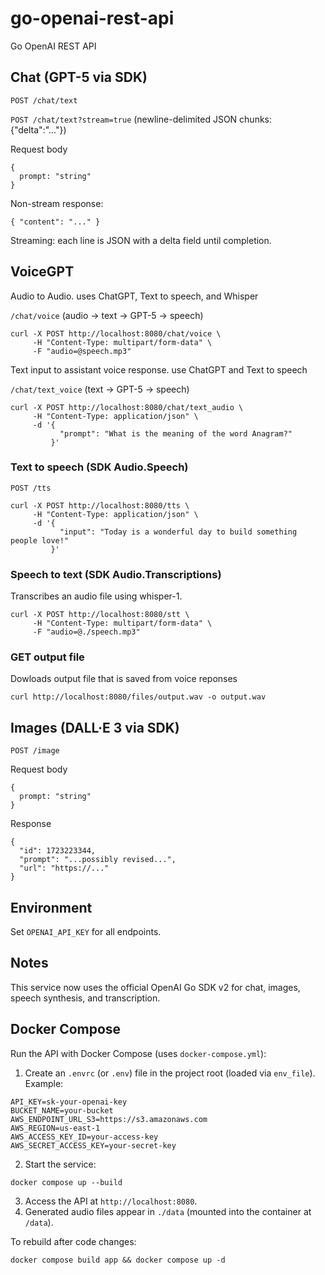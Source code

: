 # go-openai-rest-api

Go OpenAI REST API

## Chat (GPT-5 via SDK)

`POST /chat/text`

`POST /chat/text?stream=true` (newline-delimited JSON chunks: {"delta":"..."})

Request body

```
{
  prompt: "string"
}
```

Non-stream response:

```
{ "content": "..." }
```

Streaming: each line is JSON with a delta field until completion.

## VoiceGPT

Audio to Audio. uses ChatGPT, Text to speech, and Whisper

`/chat/voice` (audio -> text -> GPT-5 -> speech)

```
curl -X POST http://localhost:8080/chat/voice \
     -H "Content-Type: multipart/form-data" \
     -F "audio=@speech.mp3"
```

Text input to assistant voice response. use ChatGPT and Text to speech

`/chat/text_voice` (text -> GPT-5 -> speech)

```
curl -X POST http://localhost:8080/chat/text_audio \
     -H "Content-Type: application/json" \
     -d '{
           "prompt": "What is the meaning of the word Anagram?"
         }'
```

### Text to speech (SDK Audio.Speech)

`POST /tts`

```
curl -X POST http://localhost:8080/tts \
     -H "Content-Type: application/json" \
     -d '{
           "input": "Today is a wonderful day to build something people love!"
         }'
```

### Speech to text (SDK Audio.Transcriptions)

Transcribes an audio file using whisper-1.

```
curl -X POST http://localhost:8080/stt \
     -H "Content-Type: multipart/form-data" \
     -F "audio=@./speech.mp3"
```

### GET output file

Dowloads output file that is saved from voice reponses

```
curl http://localhost:8080/files/output.wav -o output.wav
```

## Images (DALL·E 3 via SDK)

`POST /image`

Request body

```
{
  prompt: "string"
}
```

Response

```
{
  "id": 1723223344,
  "prompt": "...possibly revised...",
  "url": "https://..."
}
```

## Environment

Set `OPENAI_API_KEY` for all endpoints.

## Notes

This service now uses the official OpenAI Go SDK v2 for chat, images, speech synthesis, and transcription.

## Docker Compose

Run the API with Docker Compose (uses `docker-compose.yml`):

1. Create an `.envrc` (or `.env`) file in the project root (loaded via `env_file`). Example:

```
API_KEY=sk-your-openai-key
BUCKET_NAME=your-bucket
AWS_ENDPOINT_URL_S3=https://s3.amazonaws.com
AWS_REGION=us-east-1
AWS_ACCESS_KEY_ID=your-access-key
AWS_SECRET_ACCESS_KEY=your-secret-key
```

2. Start the service:

```
docker compose up --build
```

3. Access the API at `http://localhost:8080`.
4. Generated audio files appear in `./data` (mounted into the container at `/data`).

To rebuild after code changes:

```
docker compose build app && docker compose up -d
```
